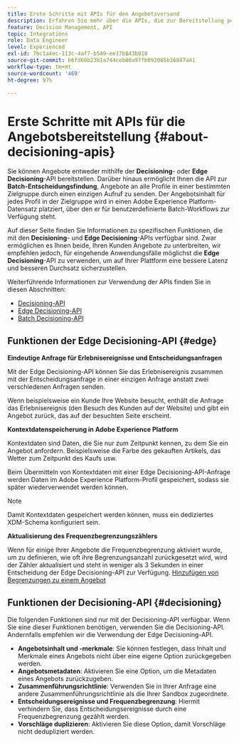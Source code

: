 ```yaml
---
title: Erste Schritte mit APIs für den Angebotsversand
description: Erfahren Sie mehr über die APIs, die zur Bereitstellung personalisierter Angebote verfügbar sind.
feature: Decision Management, API
topic: Integrations
role: Data Engineer
level: Experienced
exl-id: 7bc1a4ec-113c-4af7-b549-ee17b843b818
source-git-commit: b6fd60b23b1a744ceb80a97fb092065b36847a41
workflow-type: tm+mt
source-wordcount: '469'
ht-degree: 97%

---
```


# Erste Schritte mit APIs für die Angebotsbereitstellung {#about-decisioning-apis}

Sie können Angebote entweder mithilfe der **Decisioning**- oder **Edge Decisioning**-API bereitstellen. Darüber hinaus ermöglicht Ihnen die API zur **Batch-Entscheidungsfindung**, Angebote an alle Profile in einer bestimmten Zielgruppe durch einen einzigen Aufruf zu senden. Der Angebotsinhalt für jedes Profil in der Zielgruppe wird in einen Adobe Experience Platform-Datensatz platziert, über den er für benutzerdefinierte Batch-Workflows zur Verfügung steht.

Auf dieser Seite finden Sie Informationen zu spezifischen Funktionen, die mit den **Decisioning**- und **Edge Decisioning**-APIs verfügbar sind. Zwar ermöglichen es Ihnen beide, Ihren Kunden Angebote zu unterbreiten, wir empfehlen jedoch, für eingehende Anwendungsfälle möglichst die **Edge Decisioning**-API zu verwenden, um auf Ihrer Plattform eine bessere Latenz und besseren Durchsatz sicherzustellen.

Weiterführende Informationen zur Verwendung der APIs finden Sie in diesen Abschnitten:
* [Decisioning-API](decisioning-api.md)
* [Edge Decisioning-API](edge-decisioning-api.md)
* [Batch Decisioning-API](batch-decisioning-api.md)

## Funktionen der Edge Decisioning-API {#edge}

**Eindeutige Anfrage für Erlebnisereignisse und Entscheidungsanfragen**

Mit der Edge Decisioning-API können Sie das Erlebnisereignis zusammen mit der Entscheidungsanfrage in einer einzigen Anfrage anstatt zwei verschiedenen Anfragen senden.

Wenn beispielsweise ein Kunde Ihre Website besucht, enthält die Anfrage das Erlebnisereignis (den Besuch des Kunden auf der Website) und gibt ein Angebot zurück, das auf der besuchten Seite erscheint.

**Kontextdatenspeicherung in Adobe Experience Platform**

Kontextdaten sind Daten, die Sie nur zum Zeitpunkt kennen, zu dem Sie ein Angebot anfordern. Beispielsweise die Farbe des gekauften Artikels, das Wetter zum Zeitpunkt des Kaufs usw.

Beim Übermitteln von Kontextdaten mit einer Edge Decisioning-API-Anfrage werden Daten im Adobe Experience Platform-Profil gespeichert, sodass sie später wiederverwendet werden können.

>[!NOTE]
>
>Damit Kontextdaten gespeichert werden können, muss ein dediziertes XDM-Schema konfiguriert sein.

**Aktualisierung des Frequenzbegrenzungszählers**

Wenn für einige Ihrer Angebote die Frequenzbegrenzung aktiviert wurde, um zu definieren, wie oft ihre Begrenzungsanzahl zurückgesetzt wird, wird der Zähler aktualisiert und steht in weniger als 3 Sekunden in einer Entscheidung der Edge Decisioning-API zur Verfügung. [Hinzufügen von Begrenzungen zu einem Angebot](../../offer-library/add-constraints.md)

## Funktionen der Decisioning-API {#decisioning}

Die folgenden Funktionen sind nur mit der Decisioning-API verfügbar. Wenn Sie eine dieser Funktionen benötigen, verwenden Sie die Decisioning-API. Andernfalls empfehlen wir die Verwendung der Edge Decisioning-API.

* **Angebotsinhalt und -merkmale**: Sie können festlegen, dass Inhalt und Merkmale eines Angebots nicht über eine eigene Option zurückgegeben werden.
* **Angebotsmetadaten**: Aktivieren Sie eine Option, um die Metadaten eines Angebots zurückzugeben.
* **Zusammenführungsrichtlinie**: Verwenden Sie in Ihrer Anfrage eine andere Zusammenführungsrichtlinie als die Ihrer Sandbox zugeordnete.
* **Entscheidungsereignisse und Frequenzbegrenzung**: Hiermit verhindern Sie, dass Entscheidungsereignisse durch eine Frequenzbegrenzung gezählt werden.
* **Vorschläge duplizieren**: Aktivieren Sie diese Option, damit Vorschläge nicht dedupliziert werden.
